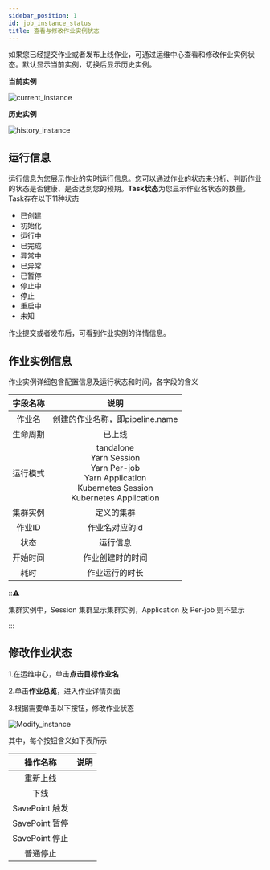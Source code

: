 ```yaml
---
sidebar_position: 1
id: job_instance_status
title: 查看与修改作业实例状态
---
```


如果您已经提交作业或者发布上线作业，可通过运维中心查看和修改作业实例状态。默认显示当前实例，切换后显示历史实例。

**当前实例**

![current_instance](http://www.aiwenmo.com/dinky/docs/administrator_guide/devops_center/job_manage/job_instance_status/current_instance.png)



**历史实例**

![history_instance](http://www.aiwenmo.com/dinky/docs/administrator_guide/devops_center/job_manage/job_instance_status/history_instance.png)

## 运行信息

运行信息为您展示作业的实时运行信息。您可以通过作业的状态来分析、判断作业的状态是否健康、是否达到您的预期。**Task状态**为您显示作业各状态的数量。Task存在以下11种状态

- 已创建
- 初始化
- 运行中
- 已完成
- 异常中
- 已异常
- 已暂停
- 停止中
- 停止
- 重启中
- 未知

作业提交或者发布后，可看到作业实例的详情信息。

## 作业实例信息

作业实例详细包含配置信息及运行状态和时间，各字段的含义

| 字段名称 |                             说明                             |
| :------: | :----------------------------------------------------------: |
|  作业名  |               创建的作业名称，即pipeline.name                |
| 生命周期 |                            已上线                            |
| 运行模式 | tandalone<br/>Yarn Session<br/>Yarn Per-job<br/>Yarn Application<br/>Kubernetes Session<br/>Kubernetes Application |
| 集群实例 |                          定义的集群                          |
|  作业ID  |                        作业名对应的id                        |
|   状态   |                           运行信息                           |
| 开始时间 |                       作业创建时的时间                       |
|   耗时   |                        作业运行的时长                        |

:::warning:

集群实例中，Session 集群显示集群实例，Application 及 Per-job 则不显示

:::

## 修改作业状态

1.在运维中心，单击**点击目标作业名**

2.单击**作业总览**，进入作业详情页面

3.根据需要单击以下按钮，修改作业状态

![Modify_instance](http://www.aiwenmo.com/dinky/docs/administrator_guide/devops_center/job_manage/job_instance_status/Modify_instance.png)



其中，每个按钮含义如下表所示

|    操作名称    | 说明 |
| :------------: | :--: |
|    重新上线    |      |
|      下线      |      |
| SavePoint 触发 |      |
| SavePoint 暂停 |      |
| SavePoint 停止 |      |
|    普通停止    |      |

